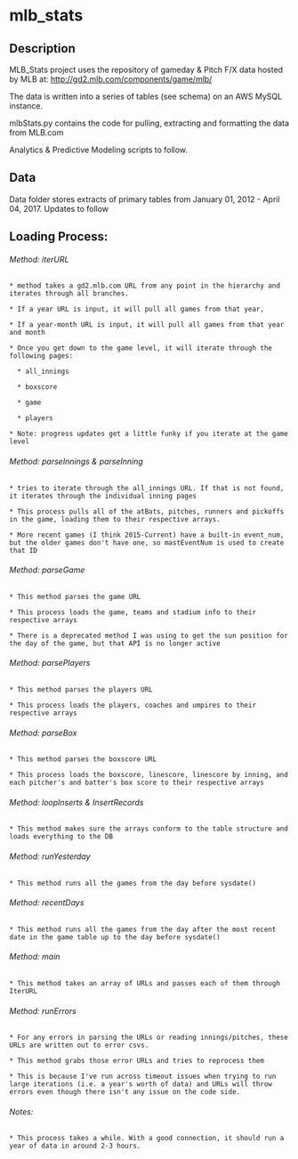 # mlb_stats

## Description
MLB_Stats project uses the repository of gameday & Pitch F/X data hosted by MLB at:
http://gd2.mlb.com/components/game/mlb/

The data is written into a series of tables (see schema) on an AWS MySQL instance.

mlbStats.py contains the code for pulling, extracting and formatting the data from MLB.com

Analytics & Predictive Modeling scripts to follow.

## Data
Data folder stores extracts of primary tables from January 01, 2012 - April 04, 2017. Updates to follow

## Loading Process:

  ###### Method: iterURL
  
    * method takes a gd2.mlb.com URL from any point in the hierarchy and iterates through all branches.
    
    * If a year URL is input, it will pull all games from that year,
    
    * If a year-month URL is input, it will pull all games from that year and month
    
    * Once you get down to the game level, it will iterate through the following pages:
    
      * all_innings
      
      * boxscore
      
      * game
      
      * players
      
    * Note: progress updates get a little funky if you iterate at the game level
    
      
  ###### Method: parseInnings & parseInning
  
    * tries to iterate through the all_innings URL. If that is not found, it iterates through the individual inning pages
    
    * This process pulls all of the atBats, pitches, runners and pickoffs in the game, loading them to their respective arrays.
    
    * More recent games (I think 2015-Current) have a built-in event_num, but the older games don't have one, so mastEventNum is used to create that ID
    
    
  ###### Method: parseGame
  
    * This method parses the game URL
    
    * This process loads the game, teams and stadium info to their respective arrays
    
    * There is a deprecated method I was using to get the sun position for the day of the game, but that API is no longer active
    
    
 ###### Method: parsePlayers
 
    * This method parses the players URL
    
    * This process loads the players, coaches and umpires to their respective arrays
    
    
 ###### Method: parseBox
 
    * This method parses the boxscore URL
    
    * This process loads the boxscore, linescore, linescore by inning, and each pitcher's and batter's box score to their respective arrays
    
    
 ###### Method: loopInserts & InsertRecords
 
    * This method makes sure the arrays conform to the table structure and loads everything to the DB
    
    
 ###### Method: runYesterday
 
    * This method runs all the games from the day before sysdate()
    
    
 ###### Method: recentDays
 
    * This method runs all the games from the day after the most recent date in the game table up to the day before sysdate()
    
    
 ###### Method: main
 
    * This method takes an array of URLs and passes each of them through IterURL
    
    
 ###### Method: runErrors
 
    * For any errors in parsing the URLs or reading innings/pitches, these URLs are written out to error csvs. 
    
    * This method grabs those error URLs and tries to reprocess them
    
    * This is because I've run across timeout issues when trying to run large iterations (i.e. a year's worth of data) and URLs will throw errors even though there isn't any issue on the code side.
    
    
 ###### Notes: 
 
    * This process takes a while. With a good connection, it should run a year of data in around 2-3 hours. 
